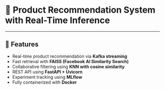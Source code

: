 # 🛒 Product Recommendation System with Real-Time Inference

---

## 🚀 Features

-  Real-time product recommendation via **Kafka streaming**
-  Fast retrieval with **FAISS (Facebook AI Similarity Search)**
-  Collaborative filtering using **KNN with cosine similarity**
-  REST API using **FastAPI + Uvicorn**
-  Experiment tracking using **MLflow**
-  Fully containerized with **Docker**
